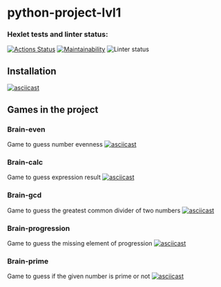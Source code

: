 # python-project-lvl1
### Hexlet tests and linter status:
[![Actions Status](https://github.com/svntmr/python-project-lvl1/workflows/hexlet-check/badge.svg)](https://github.com/svntmr/python-project-lvl1/actions)
[![Maintainability](https://api.codeclimate.com/v1/badges/76636927242ae799bd7c/maintainability)](https://codeclimate.com/github/svntmr/python-project-lvl1/maintainability)
![Linter status](https://github.com/svntmr/python-project-lvl1/actions/workflows/make-lint.yml/badge.svg)
## Installation
[![asciicast](https://asciinema.org/a/1OyEnHKhAPU2PFT8bezdbjkDw.svg)](https://asciinema.org/a/1OyEnHKhAPU2PFT8bezdbjkDw)
## Games in the project
### Brain-even
Game to guess number evenness
[![asciicast](https://asciinema.org/a/fJrpLbIT53EFEW2zNz9jkRa0S.svg)](https://asciinema.org/a/fJrpLbIT53EFEW2zNz9jkRa0S)
### Brain-calc
Game to guess expression result
[![asciicast](https://asciinema.org/a/IbMG598HL4BxOVf2ch0dYmt0p.svg)](https://asciinema.org/a/IbMG598HL4BxOVf2ch0dYmt0p)
### Brain-gcd
Game to guess the greatest common divider of two numbers
[![asciicast](https://asciinema.org/a/MOKdXh0CYXVSSKO00wLoqVO6b.svg)](https://asciinema.org/a/MOKdXh0CYXVSSKO00wLoqVO6b)
### Brain-progression
Game to guess the missing element of progression
[![asciicast](https://asciinema.org/a/RGfvcpIh2guKRQdMNO7OmzV62.svg)](https://asciinema.org/a/RGfvcpIh2guKRQdMNO7OmzV62)
### Brain-prime
Game to guess if the given number is prime or not
[![asciicast](https://asciinema.org/a/LCtfIc4Rb4k22jtxJ3zSP6Rdr.svg)](https://asciinema.org/a/LCtfIc4Rb4k22jtxJ3zSP6Rdr)